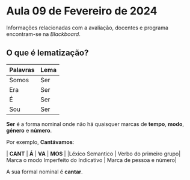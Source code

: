 # Aula 09 de Fevereiro de 2024

Informações relacionadas com a avaliação, docentes e programa encontram-se na *Blackboard*.
  
## O que é lematização?


| Palavras    | Lema        |
| ----------- | ----------- |
| Somos       |     Ser     |
| Era         |     Ser
| É           |   Ser
| Sou         |  Ser

__Ser__ é a forma nominal onde não há quaisquer marcas de __tempo__, __modo__, __género__ e __número__.

Por exemplo, __Cantávamos__:

| __CANT__        | __Á__                  | __VA__                                |  __MOS__                |
|Léxico Semantico | Verbo do primeiro grupo| Marca o modo Imperfeito do Indicativo | Marca de pessoa e número|

A sua formal nominal é __cantar__. 



